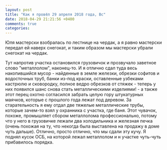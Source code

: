 ```yaml
---
layout: post
title: "Как я провёл 29 апреля 2018 года, Вс"
date: 2018-04-29 21:21:56 +0400
comments: true
categories: 
---
```



Юля мастерски взобралась по лестнице на чердак, а я равно мастерски передал ей наверх снегокат, и таким образом мы мастерски убрали снегокат на чердак. 

Тут напротив участка остановился грузовичок и прозвучало заветное слово "металлолом", наконец-то. И я отлично сдал туда весь накопившийся мусор - найденные в земле железки, обрезки софитов и водосточных труб, банки из-под краски, оставленные узбеками кастрюлю и сковородку, полное ведро обрезков от стяжек - теперь у них появился шанс снова стать металлическими изделиями! - а также этот перец охотно согласился забрать целую гору штукатурных маячков, которые с прошлого года лежат под деревом. За старательность я ему отдал две тяжелые металлические трубы, которые зачем-то взял у охранника с участка, где баня. Этот чувачок, похоже, промышляет сбором металлолома профессионально, потому что у него в грузовичке лежали два холодильника и железная печка (очень похожая на ту, что некогда была выставлена на продажу в доме чуть дальше). Отлично, просто отлично, что мы сдали эту кучу. Я поднял кусок ОСБ, на которой лежал металлолом и н участке чуть-чуть прибавилось порядка.